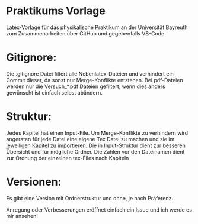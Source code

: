 # Praktikums Vorlage
Latex-Vorlage für das physikalische Praktikum an der Universität Bayreuth zum Zusammenarbeiten über GitHub und gegebenfalls VS-Code.

# Gitignore:
Die .gitignore Datei filtert alle Nebenlatex-Dateien und verhindert ein Commit dieser, da sonst nur Merge-Konflikte entstehen. Bei pdf-Dateien werden nur die Versuch_*.pdf Dateien gefiltert, wenn dies anders gewünscht ist einfach selbst abändern.

# Struktur:
Jedes Kapitel hat einen Input-File. Um Merge-Konflikte zu verhindern wird angeraten für jede Datei eine eigene Tex Datei zu machen und sie im jeweiligen Kapitel zu importieren. Die in Input-Struktur dient zur besseren Übersicht und für mögliche Ordner. Die Zahlen vor den Dateinamen dient zur Ordnung der einzelnen tex-Files nach Kapiteln

# Versionen:
Es gibt eine Version mit Ordnerstruktur und ohne, je nach Präferenz.

Anregung oder Verbesserungen eröffnet einfach ein Issue und ich werde es mir ansehen!
